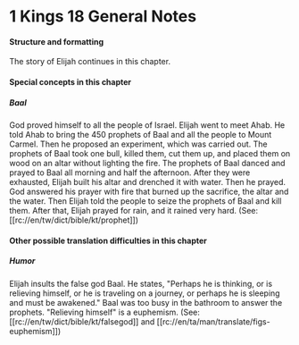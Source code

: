 # 1 Kings 18 General Notes

#### Structure and formatting

The story of Elijah continues in this chapter.

#### Special concepts in this chapter

##### Baal
God proved himself to all the people of Israel. Elijah went to meet Ahab. He told Ahab to bring the 450 prophets of Baal and all the people to Mount Carmel.  Then he proposed an experiment, which was carried out. The prophets of Baal took one bull, killed them, cut them up, and placed them on wood on an altar without lighting the fire. The prophets of Baal danced and prayed to Baal all morning and half the afternoon. After they were exhausted, Elijah built his altar and drenched it with water. Then he prayed. God answered his prayer with fire that burned up the sacrifice, the altar and the water. Then Elijah told the people to seize the prophets of Baal and kill them. After that, Elijah prayed for rain, and it rained very hard. (See: [[rc://en/tw/dict/bible/kt/prophet]])

#### Other possible translation difficulties in this chapter
##### Humor

Elijah insults the false god Baal. He states, "Perhaps he is thinking, or is relieving himself, or he is traveling on a journey, or perhaps he is sleeping and must be awakened." Baal was too busy in the bathroom to answer the prophets. "Relieving himself" is a euphemism. (See: [[rc://en/tw/dict/bible/kt/falsegod]] and [[rc://en/ta/man/translate/figs-euphemism]])

